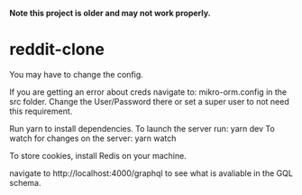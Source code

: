 <b>Note this project is older and may not work properly.</b>
# reddit-clone

You may have to change the config.

If you are getting an error about creds navigate to: mikro-orm.config in the src folder.
Change the User/Password there or set a super user to not need this requirement.

Run yarn to install dependencies.
To launch the server run: yarn dev
To watch for changes on the server: yarn watch

To store cookies, install Redis on your machine.

navigate to http://localhost:4000/graphql to see what is avaliable in the GQL schema.
